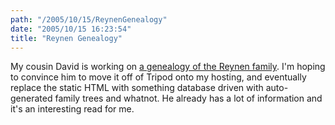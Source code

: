 ```yaml
---
path: "/2005/10/15/ReynenGenealogy" 
date: "2005/10/15 16:23:54" 
title: "Reynen Genealogy" 
---
```

<p>My cousin David is working on <a href="http://dave_reynen.tripod.com/genealogy.html">a genealogy of the Reynen family</a>. I'm hoping to convince him to move it off of Tripod onto my hosting, and eventually replace the static HTML with something database driven with auto-generated family trees and whatnot. He already has a lot of information and it's an interesting read for me.</p>